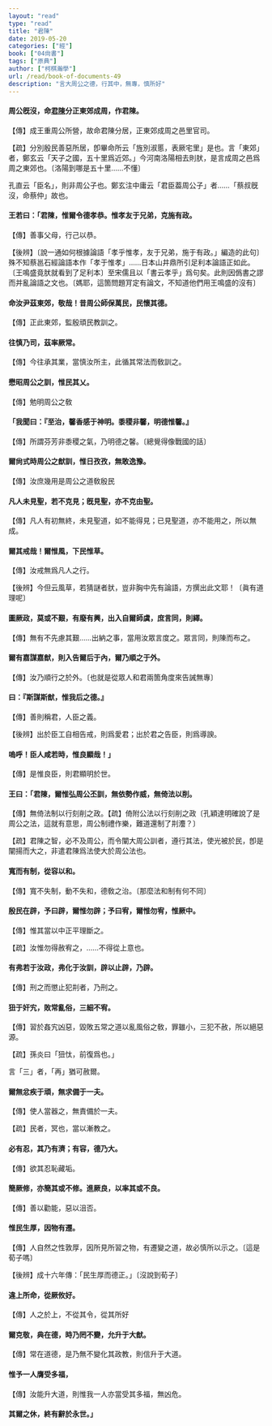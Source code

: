 ```yaml
---
layout: "read"
type: "read"
title: "君陳"
date: 2019-05-20
categories: ["經"]
book: ["04尙書"]
tags: ["原典"]
author: ["柯棋瀚學"]
url: /read/book-of-documents-49
description: "言大周公之德，行其中，無專，慎所好"
---
```


#### 周公旣沒，命<u>君陳</u>分正東郊成周，作<v>君陳</v>。

【傳】成王重周公所營，故命君陳分居，正東郊成周之邑里官司。

【疏】分別殷民善惡所居，卽<v>畢命</v>所云「旌別淑慝，表厥宅里」是也。言「東郊」者，鄭玄云「天子之國，五十里爲近郊。」今河南洛陽相去則肰，是言成周之邑爲周之東郊也。〔洛陽到哪是五十里……不懂〕

孔直云「臣名」，則非周公子也。鄭玄注<v>中庸</v>云「君臣葢周公子」者……「蔡叔旣沒，命蔡仲」故也。

#### 王若曰：「君陳，惟爾令德孝恭。惟孝友于兄弟，克施有政。

【傳】善事父母，行己以恭。

【後辨】〔說一通如何根據<v>論語</v>「孝乎惟孝，友于兄弟，施于有政。」編造的此句〕殊不知蔡邕石經<v>論語</v>本作「孝于惟孝」……日本山井鼎所引足利本<v>論語</v>正如此。〔王鳴盛竟肰就看到了足利本〕至宋儒且以「<v>書</v>云孝乎」爲句矣。此則因僞<v>書</v>之謬而并亂<v>論語</v>之文也。〔媽耶，這箇問題肎定有論文，不知道他們用王鳴盛的沒有〕

#### 命汝尹茲東郊，敬哉！昔周公師保萬民，民懷其德。

【傳】正此東郊，監殷頑民教訓之。

#### 往慎乃司，茲率厥常。

【傳】今往承其業，當慎汝所主，此循其常法而敎訓之。

#### 懋昭周公之訓，惟民其乂。

【傳】勉明周公之敎

#### 「我聞曰：『至治，馨香感于神明。黍稷非馨，明德惟馨。』

【傳】所謂芬芳非黍稷之氣，乃明德之馨。〔總覺得像戰國的話〕

#### 爾尙式時周公之猷訓，惟日孜孜，無敢逸豫。

【傳】汝庶幾用是周公之道敎殷民

#### 凡人未見聖，若不克見；旣見聖，亦不克由聖。

【傳】凡人有初無終，未見聖道，如不能得見；已見聖道，亦不能用之，所以無成。

#### 爾其戒哉！爾惟風，下民惟草。

【傳】汝戒無爲凡人之行。

【後辨】今但云風草，若猜謎者肰，豈非胸中先有<v>論語</v>，方撰出此文耶！〔眞有道理呢〕

#### 圖厥政，莫或不艱，有廢有興，出入自爾師虞，庶言同，則繹。

【傳】無有不先慮其艱……出納之事，當用汝眾言度之。眾言同，則陳而布之。

#### 爾有嘉謀嘉猷，則入告爾后于內，爾乃順之于外。

【傳】汝乃順行之於外。〔也就是從眾人和君兩箇角度來告誡無專〕

#### 曰：『斯謀斯猷，惟我后之德。』

【傳】善則稱君，人臣之義。

【後辨】出於臣工自相告戒，則爲愛君；出於君之告臣，則爲導諛。

#### 嗚呼！臣人咸若時，惟良顯哉！」

【傳】是惟良臣，則君顯明於世。

#### 王曰：「君陳，爾惟弘周公丕訓，無依勢作威，無倚法以削。

【傳】無倚法制以行刻削之政。【疏】倚附公法以行刻削之政〔孔穎達明確說了是周公之法，這就有意思，周公制禮作樂，難道還制了㓝灋？〕

【疏】君陳之智，必不及周公，而令闡大周公訓者，遵行其法，使光被於民，卽是闡揚而大之，非遣君陳爲法使大於周公法也。

#### 寬而有制，從容以和。

【傳】寬不失制，動不失和，德敎之治。〔那麼法和制有何不同〕

#### 殷民在辟，予曰辟，爾惟勿辟；予曰宥，爾惟勿宥，惟厥中。

【傳】惟其當以中正平理斷之。

【疏】汝惟勿得赦宥之，……不得從上意也。

#### 有弗若于汝政，弗化于汝訓，辟以止辟，乃辟。

【傳】刑之而懲止犯㓝者，乃刑之。

#### 狃于奸宄，敗常亂俗，三細不宥。

【傳】習於姦宄凶惡，毀敗五常之道以亂風俗之敎，罪雖小，三犯不赦，所以絕惡源。

【疏】孫炎曰「狃忲，前復爲也。」

言「三」者，「再」猶可赦爾。

#### 爾無忿疾于頑，無求備于一夫。

【傳】使人當器之，無責備於一夫。

【疏】民者，冥也，當以漸教之。

#### 必有忍，其乃有濟；有容，德乃大。

【傳】欲其忍恥藏垢。

#### 簡厥修，亦簡其或不修。進厥良，以率其或不良。

【傳】善以勸能，惡以沮否。

#### 惟民生厚，因物有遷。

【傳】人自然之性敦厚，因所見所習之物，有遷變之道，故必慎所以示之。〔這是荀子嗎〕

【後辨】成十六年傳：「民生厚而德正。」〔沒說到荀子〕

#### 違上所命，從厥攸好。

【傳】人之於上，不從其令，從其所好

#### 爾克敬，典在德，時乃罔不變，允升于大猷。

【傳】常在道德，是乃無不變化其政教，則信升于大道。

#### 惟予一人膺受多福，

【傳】汝能升大道，則惟我一人亦當受其多福，無凶危。

#### 其爾之休，終有辭於永世。」
